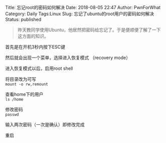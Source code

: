 Title: 忘记root的密码如何解决
Date: 2018-08-05 22:47
Author: PwnForWhat
Category: Daily
Tags:Linux
Slug: 忘记了ubuntu的root用户的密码如何解决
Status: published

> 昨天教同学使用Ubuntu，他居然把密码给忘记了。于是便顺便了解了一下这方面的知识。

首先是在开机3秒内按下ESC键

然后就会出现一个菜单，选择进入恢复模式 （recovery mode）

进入恢复模式以后，启用root shell

将目录改为可写  
`mount -o rw,remount `

查看home下的用户  
`ls /home`

修改密码  
`passwd`

输入两次密码（一次是确认）即修改完成

重启